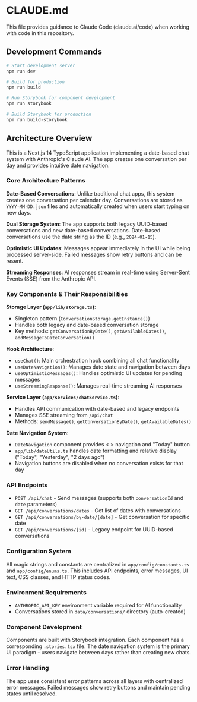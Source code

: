 # CLAUDE.md

This file provides guidance to Claude Code (claude.ai/code) when working with code in this repository.

## Development Commands

```bash
# Start development server
npm run dev

# Build for production
npm run build

# Run Storybook for component development
npm run storybook

# Build Storybook for production
npm run build-storybook
```

## Architecture Overview

This is a Next.js 14 TypeScript application implementing a date-based chat system with Anthropic's Claude AI. The app creates one conversation per day and provides intuitive date navigation.

### Core Architecture Patterns

**Date-Based Conversations**: Unlike traditional chat apps, this system creates one conversation per calendar day. Conversations are stored as `YYYY-MM-DD.json` files and automatically created when users start typing on new days.

**Dual Storage System**: The app supports both legacy UUID-based conversations and new date-based conversations. Date-based conversations use the date string as the ID (e.g., `2024-01-15`).

**Optimistic UI Updates**: Messages appear immediately in the UI while being processed server-side. Failed messages show retry buttons and can be resent.

**Streaming Responses**: AI responses stream in real-time using Server-Sent Events (SSE) from the Anthropic API.

### Key Components & Their Responsibilities

**Storage Layer (`app/lib/storage.ts`)**:
- Singleton pattern (`ConversationStorage.getInstance()`)
- Handles both legacy and date-based conversation storage
- Key methods: `getConversationByDate()`, `getAvailableDates()`, `addMessageToDateConversation()`

**Hook Architecture**:
- `useChat()`: Main orchestration hook combining all chat functionality
- `useDateNavigation()`: Manages date state and navigation between days
- `useOptimisticMessages()`: Handles optimistic UI updates for pending messages
- `useStreamingResponse()`: Manages real-time streaming AI responses

**Service Layer (`app/services/chatService.ts`)**:
- Handles API communication with date-based and legacy endpoints
- Manages SSE streaming from `/api/chat`
- Methods: `sendMessage()`, `getConversationByDate()`, `getAvailableDates()`

**Date Navigation System**:
- `DateNavigation` component provides < > navigation and "Today" button
- `app/lib/dateUtils.ts` handles date formatting and relative display ("Today", "Yesterday", "2 days ago")
- Navigation buttons are disabled when no conversation exists for that day

### API Endpoints

- `POST /api/chat` - Send messages (supports both `conversationId` and `date` parameters)
- `GET /api/conversations/dates` - Get list of dates with conversations
- `GET /api/conversations/by-date/[date]` - Get conversation for specific date
- `GET /api/conversations/[id]` - Legacy endpoint for UUID-based conversations

### Configuration System

All magic strings and constants are centralized in `app/config/constants.ts` and `app/config/enums.ts`. This includes API endpoints, error messages, UI text, CSS classes, and HTTP status codes.

### Environment Requirements

- `ANTHROPIC_API_KEY` environment variable required for AI functionality
- Conversations stored in `data/conversations/` directory (auto-created)

### Component Development

Components are built with Storybook integration. Each component has a corresponding `.stories.tsx` file. The date navigation system is the primary UI paradigm - users navigate between days rather than creating new chats.

### Error Handling

The app uses consistent error patterns across all layers with centralized error messages. Failed messages show retry buttons and maintain pending states until resolved.